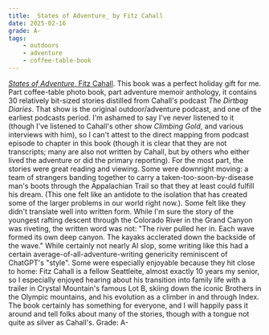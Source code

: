 ```yaml
---
title: _States of Adventure_ by Fitz Cahall
date: 2025-02-16
grade: A-
tags:
    - outdoors
    - adventure
    - coffee-table-book
---
```


[_States of Adventure_, Fitz Cahall](https://bookshop.org/a/111171/9780744092714).  This book was a perfect holiday gift for me.  Part coffee-table photo book, part adventure memoir anthology, it contains 30 relatively bit-sized stories distilled from Cahall's podcast _The Dirtbag Diaries_.  That show is the original outdoor/adventure podcast, and one of the earliest podcasts period.  I'm ashamed to say I've never listened to it (though I've listened to Cahall's other show _Climbing Gold_, and various interviews with him), so I can't attest to the direct mapping from podcast episode to chapter in this book (though it is clear that they are not transcripts; many are also not written by Cahall, but by others who either lived the adventure or did the primary reporting).  For the most part, the stories were great reading and viewing.  Some were downright moving: a team of strangers banding together to carry a taken-too-soon-by-disease man's boots through the Appalachian Trail so that they at least could fulfill his dream.  (This one felt like an antidote to the isolation that has created some of the larger problems in our world right now.). Some felt like they didn't translate well into written form.  While I'm sure the story of the youngest rafting descent through the Colorado River in the Grand Canyon was riveting, the written word was not: "The river pulled her in.  Each wave formed its own deep canyon.  The kayaks acclerated down the backside of the wave."  While certainly not nearly AI slop, some writing like this had a certain average-of-all-adventure-writing genericity reminiscent of ChatGPT's "style".  Some were especially enjoyable because they hit close to home: Fitz Cahall is a fellow Seattleite, almost exactly 10 years my senior, so I especially enjoyed hearing about his transition into family life with a trailer in Crystal Mountain's famous Lot B, skiing down the iconic Brothers in the Olympic mountains, and his evolution as a climber in and through Index.  The book certainly has something for everyone, and I will happily pass it around and tell folks about many of the stories, though with a tongue not quite as silver as Cahall's.  Grade: A-